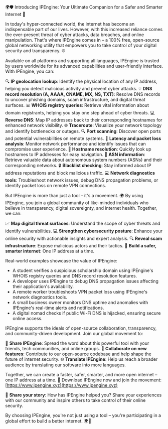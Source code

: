 🌍🛡️ Introducing IPEngine: Your Ultimate Companion for a Safer and Smarter Internet 🚀

In today's hyper-connected world, the internet has become an indispensable part of our lives. However, with this increased reliance comes the ever-present threat of cyber attacks, data breaches, and online manipulation. That's where IPEngine comes in – a 100% free, open-source global networking utility that empowers you to take control of your digital security and transparency. 🌐

Available on all platforms and supporting all languages, IPEngine is trusted by users worldwide for its advanced capabilities and user-friendly interface. With IPEngine, you can:

🔍 **IP geolocation lookup**: Identify the physical location of any IP address, helping you detect malicious activity and prevent cyber attacks.
💡 **DNS record resolution (A, AAAA, CNAME, MX, NS, TXT)**: Resolve DNS records to uncover phishing domains, scam infrastructure, and digital threat surfaces.
📊 **WHOIS registry queries**: Retrieve vital information about domain registrants, helping you stay one step ahead of cyber threats.
💻 **Reverse DNS**: Map IP addresses back to their corresponding hostnames for enhanced network visibility.
🌐 **Traceroute**: Visualize your network topology and identify bottlenecks or outages.
🔍 **Port scanning**: Discover open ports and potential vulnerabilities on remote systems.
📡 **Latency and packet loss analysis**: Monitor network performance and identify issues that can compromise user experience.
👥 **Hostname resolution**: Quickly look up hostnames to IP addresses for easy navigation.
💼 **ASN information**: Retrieve valuable data about autonomous system numbers (ASNs) and their corresponding networks.
🔒 **Blacklist checking**: Stay informed about IP address reputations and block malicious traffic.
💻 **Network diagnostics tools**: Troubleshoot network issues, debug DNS propagation problems, or identify packet loss on remote VPN connections.

But IPEngine is more than just a tool – it's a movement. 🌍 By using IPEngine, you join a global community of like-minded individuals who believe in transparency, digital sovereignty, and internet health. Together, we can:

📈 **Map digital threat surfaces**: Understand the scope of cyber threats and identify vulnerabilities.
💻 **Strengthen cybersecurity posture**: Enhance your online security with actionable insights and expert analysis.
🔍 **Reveal scam infrastructure**: Expose malicious actors and their tactics.
🚀 **Build a safer, smarter internet**: One IP address at a time.

Real-world examples showcase the value of IPEngine:

* A student verifies a suspicious scholarship domain using IPEngine's WHOIS registry queries and DNS record resolution features.
* A developer uses IPEngine to debug DNS propagation issues affecting their application's availability.
* A remote worker troubleshoots VPN packet loss using IPEngine's network diagnostics tools.
* A small business owner monitors DNS uptime and anomalies with IPEngine's real-time alerts and notifications.
* A digital nomad checks if public Wi-Fi DNS is hijacked, ensuring secure online access.

IPEngine supports the ideals of open-source collaboration, transparency, and community-driven development. Join our global movement to:

💬 **Share IPEngine**: Spread the word about this powerful tool with your friends, tech communities, and online groups.
👥 **Collaborate on new features**: Contribute to our open-source codebase and help shape the future of internet security.
🌐 **Translate IPEngine**: Help us reach a broader audience by translating our software into more languages.

Together, we can create a faster, safer, smarter, and more open internet – one IP address at a time. 🚀 Download IPEngine now and join the movement: [https://www.ipengine.xyz](https://www.ipengine.xyz)

📢 **Share your story**: How has IPEngine helped you? Share your experiences with our community and inspire others to take control of their online security.

By choosing IPEngine, you're not just using a tool – you're participating in a global effort to build a better internet. 🌍💪